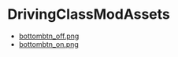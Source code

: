 # DrivingClassModAssets
<script>	async function handleFileDownload(addr) {
  const response = await fetch(addr);
  const file = await response.blob(); 
  const downloadUrl = window.URL.createObjectURL(file); // 해당 file을 가리키는 url 생성
 
  const anchorElement = document.createElement('a');
  document.body.appendChild(anchorElement);
  anchorElement.download = addr; // a tag에 download 속성을 줘서 클릭할 때 다운로드가 일어날 수 있도록 하기
  anchorElement.href = downloadUrl; // href에 url 달아주기
 
  anchorElement.click(); // 코드 상으로 클릭을 해줘서 다운로드를 트리거
 
  document.body.removeChild(anchorElement); // cleanup - 쓰임을 다한 a 태그 삭제
  global.URL.revokeObjectUrl(downloadUrl); // cleanup - 쓰임을 다한 url 객체 삭제
}</script>
* <a href="javascript:handleFileDownload('bottombtn_off.png')">bottombtn_off.png</a>
* <a href="javascript:handleFileDownload('bottombtn_on.png')">bottombtn_on.png</a>
